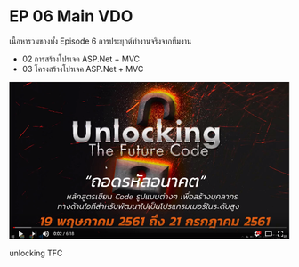 # EP 06 Main VDO

เนื้อหารวมของทั้ง Episode 6 การประยุกต์ทำงานจริงจากทีมงาน 

- 02 การสร้างโปรเจค ASP.Net + MVC
- 03 โครงสร้างโปรเจค ASP.Net + MVC

[![](images/EP06/00.PNG)](https://www.facebook.com/digitalthailandclub/videos/401128737032605/)

unlocking TFC

        

